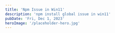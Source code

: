 ```yaml
---
title: 'Npm Issue in Win11'
description: 'npm install global issue in win11'
pubDate: 'Fri, Dec 1, 2023'
heroImage: '/placeholder-hero.jpg'
---
```

